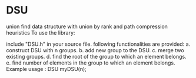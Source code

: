 # DSU
union find data structure with union by rank and path compression heuristics To use the library:

include "DSU.h" in your source file.
following functionalities are provided:
a. construct DSU with n groups.
b. add new group to the DSU.
c. merge two existing groups.
d. find the root of the group to which an element belongs.
e. find number of elements in the group to which an element belongs.
Example usage : DSU myDSU(n);
